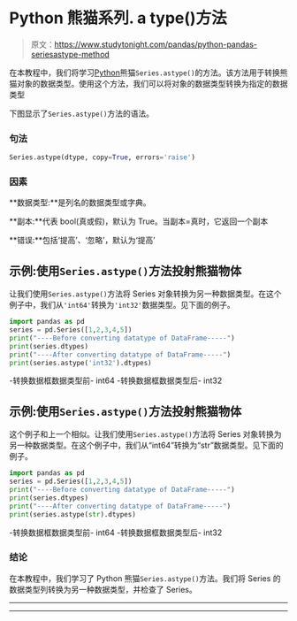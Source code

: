 # Python 熊猫系列. a type()方法

> 原文：<https://www.studytonight.com/pandas/python-pandas-seriesastype-method>

在本教程中，我们将学习[Python](https://studytonight.com/python/getting-started-with-python)熊猫`Series.astype()`的方法。该方法用于转换熊猫对象的数据类型。使用这个方法，我们可以将对象的数据类型转换为指定的数据类型

下图显示了`Series.astype()`方法的语法。

### 句法

```py
Series.astype(dtype, copy=True, errors='raise')
```

### 因素

**数据类型:**是列名的数据类型或字典。

**副本:**代表 bool(真或假)，默认为 True。当副本=真时，它返回一个副本

**错误:**包括‘提高’、‘忽略’，默认为‘提高’

## 示例:使用`Series.astype()`方法投射熊猫物体

让我们使用`Series.astype()`方法将 Series 对象转换为另一种数据类型。在这个例子中，我们从`'int64'`转换为`'int32'`数据类型。见下面的例子。

```py
import pandas as pd
series = pd.Series([1,2,3,4,5]) 
print("----Before converting datatype of DataFrame-----")
print(series.dtypes)
print("----After converting datatype of DataFrame-----")
print(series.astype('int32').dtypes)
```

-转换数据框数据类型前-
int64
-转换数据框数据类型后-
int32

## 示例:使用`Series.astype()`方法投射熊猫物体

这个例子和上一个相似。让我们使用`Series.astype()`方法将 Series 对象转换为另一种数据类型。在这个例子中，我们从“int64”转换为“str”数据类型。见下面的例子。

```py
import pandas as pd
series = pd.Series([1,2,3,4,5]) 
print("----Before converting datatype of DataFrame-----")
print(series.dtypes)
print("----After converting datatype of DataFrame-----")
print(series.astype(str).dtypes)
```

-转换数据框数据类型前-
int64
-转换数据框数据类型后-
int32

### 结论

在本教程中，我们学习了 Python 熊猫`Series.astype()`方法。我们将 Series 的数据类型列转换为另一种数据类型，并检查了 Series。

* * *

* * *